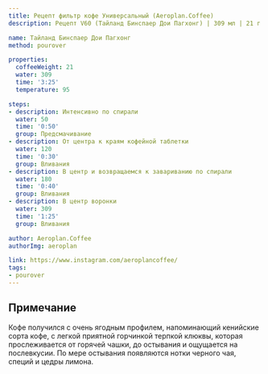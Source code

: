 ```yaml
---
title: Рецепт фильтр кофе Универсальный (Aeroplan.Coffee)
description: Рецепт V60 (Тайланд Бинспаер Дои Пагхонг) | 309 мл | 21 г

name: Тайланд Бинспаер Дои Пагхонг
method: pourover

properties:
  coffeeWeight: 21
  water: 309
  time: '3:25'
  temperature: 95

steps:
- description: Интенсивно по спирали
  water: 50
  time: '0:50'
  group: Предсмачивание
- description: От центра к краям кофейной таблетки
  water: 120
  time: '0:30'
  group: Вливания
- description: В центр и возвращаемся к завариванию по спирали
  water: 180
  time: '0:40'
  group: Вливания
- description: В центр воронки
  water: 309
  time: '1:25'
  group: Вливания

author: Aeroplan.Coffee
authorImg: aeroplan

link: https://www.instagram.com/aeroplancoffee/
tags:
- pourover
---
```


<div class="info-note">

## Примечание
Кофе получился с очень ягодным профилем, напоминающий кенийские сорта кофе, с легкой приятной горчинкой терпкой  клюквы, которая прослеживается от горячей чашки, до остывания и ощущается  на послевкусии.
По мере остывания появляются нотки черного чая, специй и цедры лимона.
</div>
